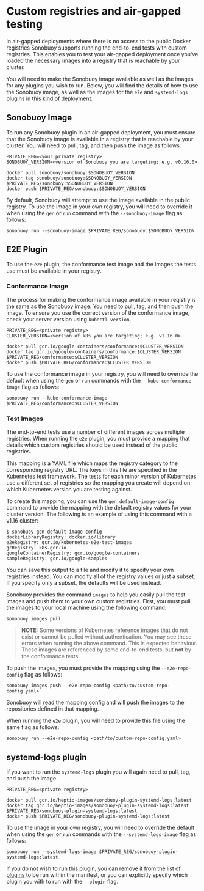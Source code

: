 # Custom registries and air-gapped testing

In air-gapped deployments where there is no access to the public Docker registries Sonobuoy supports running the end-to-end tests with custom registries.
This enables you to test your air-gapped deployment once you've loaded the necessary images into a registry that is reachable by your cluster.

You will need to make the Sonobuoy image available as well as the images for any plugins you wish to run.
Below, you will find the details of how to use the Sonobuoy image, as well as the images for the `e2e` and `systemd-logs` plugins in this kind of deployment.

## Sonobuoy Image
To run any Sonobuoy plugin in an air-gapped deployment, you must ensure that the Sonobuoy image is available in a registry that is reachable by your cluster.
You will need to pull, tag, and then push the image as follows:

```
PRIVATE_REG=<your private registry>
SONOBUOY_VERSION=<version of Sonobuoy you are targeting; e.g. v0.16.0>

docker pull sonobuoy/sonobuoy:$SONOBUOY_VERSION
docker tag sonobuoy/sonobuoy:$SONOBUOY_VERSION $PRIVATE_REG/sonobuoy:$SONOBUOY_VERSION
docker push $PRIVATE_REG/sonobuoy:$SONOBUOY_VERSION
```

By default, Sonobuoy will attempt to use the image available in the public registry.
To use the image in your own registry, you will need to override it when using the `gen` or `run` command with the `--sonobuoy-image` flag as follows:

```
sonobuoy run --sonobuoy-image $PRIVATE_REG/sonobuoy:$SONOBUOY_VERSION
```

## E2E Plugin

To use the `e2e` plugin, the conformance test image and the images the tests use must be available in your registry.

### Conformance Image
The process for making the conformance image available in your registry is the same as the Sonobuoy image.
You need to pull, tag, and then push the image.
To ensure you use the correct version of the conformance image, check your server version using `kubectl version`.


```
PRIVATE_REG=<private registry>
CLUSTER_VERSION=<version of k8s you are targeting; e.g. v1.16.0>

docker pull gcr.io/google-containers/conformance:$CLUSTER_VERSION
docker tag gcr.io/google-containers/conformance:$CLUSTER_VERSION $PRIVATE_REG/conformance:$CLUSTER_VERSION
docker push $PRIVATE_REG/conformance:$CLUSTER_VERSION
```

To use the conformance image in your registry, you will need to override the default when using the `gen` or `run` commands with the `--kube-conformance-image` flag as follows:

```
sonobuoy run --kube-conformance-image $PRIVATE_REG/conformance:$CLUSTER_VERSION
```

### Test Images

The end-to-end tests use a number of different images across multiple registries.
When running the `e2e` plugin, you must provide a mapping that details which custom registries should be used instead of the public registries.

This mapping is a YAML file which maps the registry category to the corresponding registry URL.
The keys in this file are specified in the Kubernetes test framework.
The tests for each minor version of Kubernetes use a different set of registries so the mapping you create will depend on which Kubernetes version you are testing against.

To create this mapping, you can use the `gen default-image-config` command to provide the mapping with the default registry values for your cluster version.
The following is an example of using this command with a v1.16 cluster:

```
$ sonobuoy gen default-image-config
dockerLibraryRegistry: docker.io/library
e2eRegistry: gcr.io/kubernetes-e2e-test-images
gcRegistry: k8s.gcr.io
googleContainerRegistry: gcr.io/google-containers
sampleRegistry: gcr.io/google-samples
```

You can save this output to a file and modify it to specify your own registries instead.
You can modify all of the registry values or just a subset.
If you specify only a subset, the defaults will be used instead.

Sonobuoy provides the command `images` to help you easily pull the test images and push them to your own custom registries.
First, you must pull the images to your local machine using the following command:

```
sonobuoy images pull
```

> **NOTE:** Some versions of Kubernetes reference images that do not exist or cannot be pulled without authentication.
> You may see these errors when running the above command. This is expected behaviour.
> These images are referenced by some end-to-end tests, but **not** by the conformance tests.

To push the images, you must provide the mapping using the `--e2e-repo-config` flag as follows: 

```
sonobuoy images push --e2e-repo-config <path/to/custom-repo-config.yaml>
```

Sonobuoy will read the mapping config and will push the images to the repositories defined in that mapping.

When running the `e2e` plugin, you will need to provide this file using the same flag as follows:

```
sonobuoy run --e2e-repo-config <path/to/custom-repo-config.yaml>
```

## systemd-logs plugin

If you want to run the `systemd-logs` plugin you will again need to pull, tag, and push the image.


```
PRIVATE_REG=<private registry>

docker pull gcr.io/heptio-images/sonobuoy-plugin-systemd-logs:latest
docker tag gcr.io/heptio-images/sonobuoy-plugin-systemd-logs:latest $PRIVATE_REG/sonobuoy-plugin-systemd-logs:latest
docker push $PRIVATE_REG/sonobuoy-plugin-systemd-logs:latest
```

To use the image in your own registry, you will need to override the default when using the `gen` or `run` commands with the `--systemd-logs-image` flag as follows:

```
sonobuoy run --systemd-logs-image $PRIVATE_REG/sonobuoy-plugin-systemd-logs:latest
```

If you do not wish to run this plugin, you can remove it from the list of [plugins][plugins] to be run within the manifest, or you can explicitly specify which plugin you with to run with the `--plugin` flag.

[plugins]: plugins.md#choosing-which-plugins-to-run
